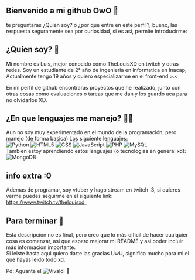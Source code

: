 ## Bienvenido a mi github OwO 👋

te preguntaras ¿Quien soy? o ¿por que entre en este perfil?, bueno, las respuesta seguramente sea por curiosidad, si es asi, permite introducirme:

## ¿Quien soy? 🤔

Mi nombre es Luis, mejor conocido como TheLouisXD en twitch y otras redes.
Soy un estudiante de 2° año de ingenieria en informatica en Inacap, Actualmente tengo 19 años y quiero especializarme en el front-end >.<

En mi perfil de github encontraras proyectos que he realizado, junto con otras cosas como evaluaciones o tareas que me dan y los guardo aca para no olvidarlos XD.

## ¿En que lenguajes me manejo? 👨‍💻
Aun no soy muy experimentado en el mundo de la programación, pero manejo (de forma basica) Los siguiente lenguajes:  
![Python](https://img.shields.io/badge/Python-3776AB?style=for-the-badge&logo=python&logoColor=white) 
![HTML5](https://img.shields.io/badge/html5-%23E34F26.svg?style=for-the-badge&logo=html5&logoColor=white)
![CSS](https://img.shields.io/badge/CSS-239120?&style=for-the-badge&logo=css3&logoColor=white)
![JavaScript](https://img.shields.io/badge/javascript-%23323330.svg?style=for-the-badge&logo=javascript&logoColor=%23F7DF1E)
![PHP](https://img.shields.io/badge/php-%23777BB4.svg?style=for-the-badge&logo=php&logoColor=white)
![MySQL](https://img.shields.io/badge/mysql-4479A1.svg?style=for-the-badge&logo=mysql&logoColor=white)  
Tambien estoy aprendiendo estos lenguajes (o tecnologias en general xd):  
![MongoDB](https://img.shields.io/badge/MongoDB-%234ea94b.svg?style=for-the-badge&logo=mongodb&logoColor=white)

## info extra :0

Ademas de programar, soy vtuber y hago stream en twitch :3, si quieres verme puedes seguirme en el siguiente link: https://www.twitch.tv/thelouisxd_

## Para terminar 🤙

Esta descripcion no es final, pero creo que lo más dificil de hacer cualquier cosa es comenzar, asi que espero mejorar mi README y asi poder incluir más informacion importante.  
Si leiste hasta aqui quiero darte las gracias UwU, significa mucho para mi el que hayas leido todo xd.

Pd: Aguante el ![Vivaldi](https://img.shields.io/badge/Vivaldi-EF3939?style=for-the-badge&logo=Vivaldi&logoColor=white) 💪

<!--
**TheLouisXD/TheLouisXD** is a ✨ _special_ ✨ repository because its `README.md` (this file) appears on your GitHub profile.

Here are some ideas to get you started:

- 🔭 I’m currently working on ...
- 🌱 I’m currently learning ...
- 👯 I’m looking to collaborate on ...
- 🤔 I’m looking for help with ...
- 💬 Ask me about ...
- 📫 How to reach me: ...
- 😄 Pronouns: ...
- ⚡ Fun fact: ...
-->
